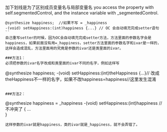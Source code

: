 加下划线是为了区别成员变量名与局部变量名
you access the property with self.segmentedControl, and the instance variable with _segmentedControl.
```
@synthesize happiness;  //如果不写 = _happiness
-(void) setHappiness:(int)happiness {...} // OC 会自动填充完成setter语句
``
自己重写setter的时候，因为OC会自动填充完成setter方法，方法里面的参数名字会是happiness，如果前面没有用=_happiness，setter方法里面的参数名字和ivar是一样的，这样会造成混乱，方法里面用的究竟是参数的ivar还是类里面的ivar。

###方法1：
必须把参数的ivar名字改成和类里面的ivar不同的名字，例如这样写
```
@synthesize happiness;
-(void) setHappiness:(int)theHappiness {...}// 改成theHappiness不一样的名字，如果不改happiness=happiness//这里发生混淆
```

###方法2：
```
@synthesize happiness = _happiness 
-(void) setHappiness:(int)happiness // 不冲突了
{
...    
}
```
这样参数的ivar就是happiness，类的ivar就是_happiness，就不会弄错了。